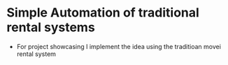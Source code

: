 # Simple Automation of traditional rental systems

- For project showcasing I implement the idea using the traditioan movei rental system
